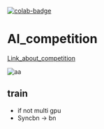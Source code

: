 [![colab-badge](https://user-images.githubusercontent.com/79159191/181145349-7c08a358-bcc2-4b9f-85db-04cb77e8fb84.svg)](https://colab.research.google.com/drive/1YxTexkEiq5AxWNYXc037kCx3UFKFPTlz?usp=sharing)

# AI_competition

[Link_about_competition](https://aichallenge.or.kr/competition/detail/1)

![aa](https://user-images.githubusercontent.com/79159191/178395302-0694c9be-47d7-48c3-9893-3d03e03d4ad3.jpg)

## train
* if not multi gpu
* Syncbn -> bn
